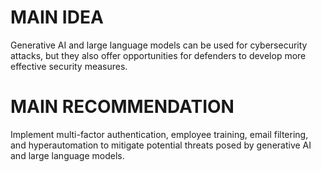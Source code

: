 # MAIN IDEA
Generative AI and large language models can be used for cybersecurity attacks, but they also offer opportunities for defenders to develop more effective security measures.

# MAIN RECOMMENDATION
Implement multi-factor authentication, employee training, email filtering, and hyperautomation to mitigate potential threats posed by generative AI and large language models.
